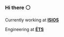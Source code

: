 ### Hi there :white_circle:

Currently working at **[ISIOS](https://isios.ca/)**

Engineering at **[ÉTS](https://www.etsmtl.ca/en/studies/Undergraduate-Programs/Bachelor-of-Software-Engineering)**

